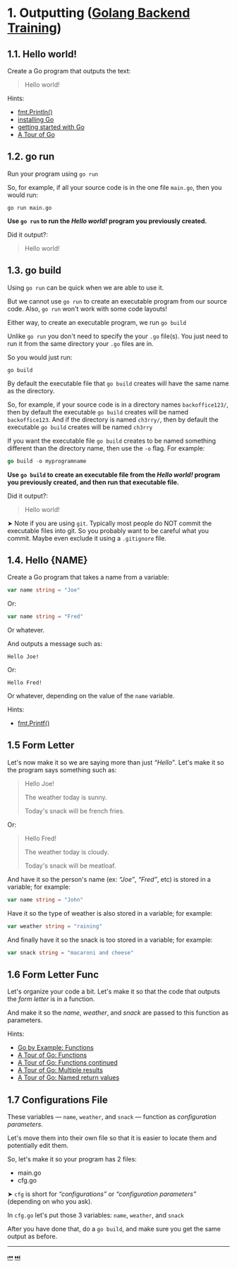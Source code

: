 # 1. Outputting ([Golang Backend Training](../../README.md))

## 1.1. Hello world!

Create a Go program that outputs the text:
> Hello world!

Hints:
* [fmt.Println()](https://golang.org/pkg/fmt/#Println)
* [installing Go](https://golang.org/doc/install)
* [getting started with Go](https://golang.org/doc/tutorial/getting-started)
* [A Tour of Go](https://tour.golang.org/)

## 1.2. go run

Run your program using `go run`

So, for example, if all your source code is in the one file `main.go`, then you would run:
```
go run main.go
```

**Use `go run` to run the _Hello world!_ program you previously created.**

Did it output?:
> Hello world!

## 1.3. go build

Using `go run` can be quick when we are able to use it.

But we cannot use `go run` to create an executable program from our source code. Also, `go run` won't work with some code layouts!

Either way, to create an executable program, we run `go build`

Unlike `go run` you don't need to specify the your `.go` file(s). You just need to run it from the same directory your `.go` files are in.

So you would just run:
```
go build
```

By default the executable file that `go build` creates will have the same name as the directory.

So, for example, if your source code is in a directory names `backoffice123/`, then by default the executable `go build` creates will be named `backoffice123`.  And if the directory is named `ch3rry/`, then by default  the executable `go build` creates will be named `ch3rry`

If you want the executable file `go build`  creates to be named something different than the directory name, then use the `-o` flag. For example:
```go
go build -o myprogramname
```

**Use `go build` to create an executable file from the _Hello world!_ program you previously created, and then run that executable file.**

Did it output?:
> Hello world!

➤ Note if you are using `git`. Typically most people do NOT commit the executable files into git. So you probably want to be careful what you commit. Maybe even exclude it using a `.gitignore` file.

## 1.4. Hello {NAME}

Create a Go program that takes a name from a variable:
```Go
var name string = "Joe"
```
Or:
```Go
var name string = "Fred"
```
Or whatever.

And outputs a message such as:
```
Hello Joe!
```
Or:
```
Hello Fred!
```
Or whatever, depending on the value of the `name` variable.

Hints:
* [fmt.Printf()](https://golang.org/pkg/fmt/#Printf)

## 1.5 Form Letter

Let's now make it so we are saying more than just _“Hello”_. Let's make it so the program says something such as:

> Hello Joe!
> 
> The weather today is sunny.
> 
> Today's snack will be french fries.

Or:

> Hello Fred!
> 
> The weather today is cloudy.
> 
> Today's snack will be meatloaf.

And have it so the person's name (ex: _“Joe”_, _“Fred”_, etc) is stored in a variable; for example:
```go
var name string = "John"
```

Have it so the type of weather is also stored in a variable; for example:
```go
var weather string = "raining"
```

And finally have it so the snack is too stored in a variable; for example:
```go
var snack string = "macaroni and cheese"
```
## 1.6 Form Letter Func

Let's organize your code a bit. Let's make it so that the code that outputs the _form letter_ is in a function.

And make it so the _name_, _weather_, and _snack_ are passed to this function as parameters.

Hints:
* [Go by Example: Functions](https://gobyexample.com/functions)
* [A Tour of Go: Functions](https://tour.golang.org/basics/4)
* [A Tour of Go: Functions continued](https://tour.golang.org/basics/5)
* [A Tour of Go: Multiple results](https://tour.golang.org/basics/6)
* [A Tour of Go: Named return values](https://tour.golang.org/basics/7)

## 1.7 Configurations File

These variables — `name`, `weather`, and `snack` — function as _configuration parameters_.

Let's move them into their own file so that it is easier to locate them and potentially edit them.

So, let's make it so your program has 2 files:

* main.go
* cfg.go

➤ `cfg` is short for _“configurations”_ or _“configuration parameters”_ (depending on who you ask).

In `cfg.go` let's put those 3 variables: `name`, `weather`, and `snack`

After you have done that, do a `go build`, and make sure you get the same output as before.

-------------------------

[⏮](../../README.md) [⏭️](../flagging/README.md)
